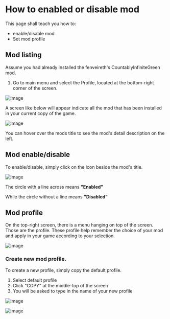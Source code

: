 
# How to enabled or disable mod

This page shall teach you how to:

- enable/disable mod
- Set mod profile

## Mod listing

Assume you had already installed the fenveireth's CountablyInfiniteGreen mod.

1. Go to main menu and select the Profile, located at the bottom-right corner of the screen.

![image](https://user-images.githubusercontent.com/100326716/155448080-83db0ba7-5fd3-4be2-af47-db36d2105515.png)

A screen like below will appear indicate all the mod that has been installed in your current copy of the game.

![image](https://user-images.githubusercontent.com/100326716/155448683-e38b9d4d-4529-4a79-b06f-482b63ea2883.png)

You can hover over the mods title to see the mod's detail description on the left.

## Mod enable/disable

To enable/disable, simply click on the icon beside the mod's title.

![image](https://user-images.githubusercontent.com/100326716/155448986-f15f3fac-bb77-49a5-a240-7347b863a7ba.png)

The circle with a line across means **"Enabled"**

While the circle without a line means **"Disabled"**

## Mod profile

On the top-right screen, there is a menu hanging on top of the screen. Those are the profile. These profile help remember the choice of your mod and apply in your game according to your selection.

![image](https://user-images.githubusercontent.com/100326716/155449657-61ab5651-2da5-4e53-92b8-63826582248f.png)

### Create new mod profile.

To create a new profile, simply copy the default profile.

1. Select default profile
2. Click "COPY" at the middle-top of the screen
3. You will be asked to type in the name of your new profile

![image](https://user-images.githubusercontent.com/100326716/155449578-4acd47d7-0873-427a-b9d3-e22031211a62.png)

![image](https://user-images.githubusercontent.com/100326716/155449839-812b58b1-72b1-489a-8d43-c071ce825600.png)


